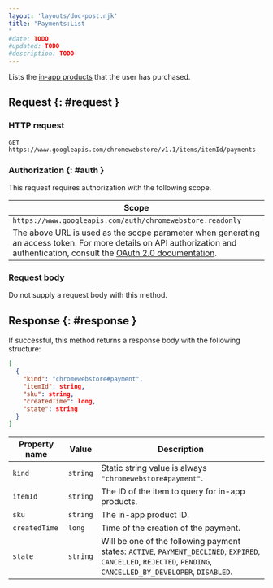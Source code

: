 ```yaml
---
layout: 'layouts/doc-post.njk'
title: "Payments:List
"
#date: TODO
#updated: TODO
#description: TODO
---
```


Lists the [in-app products][1] that the user has purchased.

## Request {: #request }

### HTTP request

```text
GET https://www.googleapis.com/chromewebstore/v1.1/items/itemId/payments
```

### Authorization {: #auth }

This request requires authorization with the following scope.

<table><thead><tr><th>Scope</th></tr></thead><tbody><tr><td><code>https://www.googleapis.com/auth/chromewebstore.readonly</code></td></tr><tr><td>The above URL is used as the scope parameter when generating an access token. For more details on API authorization and authentication, consult the <a href="https://developers.google.com/accounts/docs/OAuth2">OAuth 2.0 documentation</a>.</td></tr></tbody></table>

### Request body

Do not supply a request body with this method.

## Response {: #response }

If successful, this method returns a response body with the following structure:

```json
[
  {
    "kind": "chromewebstore#payment",
    "itemId": string,
    "sku": string,
    "createdTime": long,
    "state": string
  }
]
```

<table class="with-borders with-heading-tint"><thead><tr><th>Property name</th><th>Value</th><th>Description</th></tr></thead><tbody><tr id="kind"><td><code>kind</code></td><td><code>string</code></td><td>Static string value is always <code>"chromewebstore#payment"</code>.</td></tr><tr id="itemId"><td><code>itemId</code></td><td><code>string</code></td><td>The ID of the item to query for in-app products.</td></tr><tr id="sku"><td><code>sku</code></td><td><code>string</code></td><td>The in-app product ID.</td></tr><tr id="createdTime"><td><code>createdTime</code></td><td><code>long</code></td><td>Time of the creation of the payment.</td></tr><tr id="state"><td><code>state</code></td><td><code>string</code></td><td>Will be one of the following payment states: <code>ACTIVE</code>, <code>PAYMENT_DECLINED</code>, <code>EXPIRED</code>, <code>CANCELLED</code>, <code>REJECTED</code>, <code>PENDING</code>, <code>CANCELLED_BY_DEVELOPER</code>, <code>DISABLED</code>.</td></tr></tbody></table>

[1]: /docs/webstore/webstore_api/inAppProducts
[2]: https://developers.google.com/accounts/docs/OAuth2
